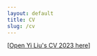 ```yaml
---
layout: default
title: CV
slug: /cv
---
```


<div class="deskContent">
<center>
<object  data= "https://yiliu1998.github.io/cvpdf/CV_Yi_Liu.pdf"
	 width="900"
	 height="550">
</object >
</center>
</div>

[<a href="https://yiliu1998.github.io/cvpdf/CV_Yi_Liu.pdf" target="_blank">Open Yi Liu's CV 2023 here</a>]


